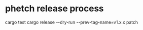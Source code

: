 # phetch release process

<update CHANGELOG.md>
cargo test
cargo release --dry-run --prev-tag-name=v1.x.x patch
<edit https://github.com/xvxx/phetch/releases>

